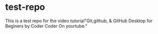 # test-repo
 This is a test repo for the video tutorial"Git,github, & GitHub Desktop for Beginers by Coder Coder On yourtube."
